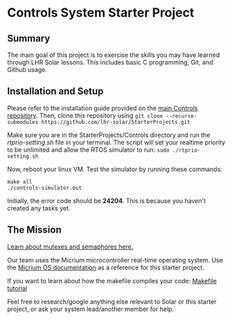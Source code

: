 # Controls System Starter Project
## Summary
The main goal of this project is to exercise the skills you may have learned through LHR Solar lessons. This includes basic C programming, Git, and Github usage.

## Installation and Setup
Please refer to the installation guide provided on the [main Controls repository](https://github.com/lhr-solar/Controls/blob/master/README.md). Then, clone this repository using
```git clone --recurse-submodules https://github.com/lhr-solar/StarterProjects.git```

Make sure you are in the StarterProjects/Controls directory and run the *rtprio-setting.sh* file in your terminal. The script will set your realtime priority to be unlimited and allow the RTOS simulator to run:
```sudo ./rtprio-setting.sh```

Now, reboot your linux VM. Test the simulator by running these commands:
```
make all
./controls-simulator.out
```

Initially, the error code should be **24204**. This is because you haven't created any tasks yet.

## The Mission



[Learn about mutexes and semaphores here.](https://www.youtube.com/watch?v=8wcuLCvMmF8)

Our team uses the Micrium microcontroller real-time operating system. Use the [Micrium OS documentation](https://www.analog.com/media/en/dsp-documentation/software-manuals/Micrium-uCOS-III-UsersManual.pdf) as a reference for this starter project.

If you want to learn about how the makefile compiles your code: [Makefile tutorial](https://makefiletutorial.com/)

Feel free to research/google anything else relevant to Solar or this starter project, or ask your system lead/another member for help.
